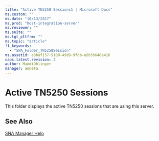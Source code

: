 ```yaml
---
title: "Active TN5250 Sessions1 | Microsoft Docs"
ms.custom: ""
ms.date: "10/13/2017"
ms.prod: "host-integration-server"
ms.reviewer: ""
ms.suite: ""
ms.tgt_pltfrm: ""
ms.topic: "article"
f1_keywords: 
  - "SNA_Folder_TN5250Session"
ms.assetid: e6baf157-5108-49d9-9fdb-e8b5b648a410
caps.latest.revision: 3
author: MandiOhlinger
manager: anneta
---
```

# Active TN5250 Sessions
This folder displays the active TN5250 sessions that are using this server.  
  
## See Also  
 [SNA Manager Help](../core/sna-manager-help.md)